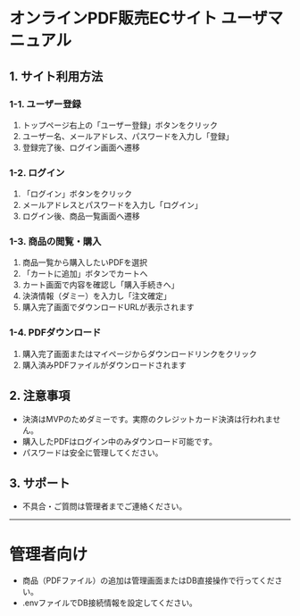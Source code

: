 # オンラインPDF販売ECサイト ユーザマニュアル

## 1. サイト利用方法

### 1-1. ユーザー登録
1. トップページ右上の「ユーザー登録」ボタンをクリック
2. ユーザー名、メールアドレス、パスワードを入力し「登録」
3. 登録完了後、ログイン画面へ遷移

### 1-2. ログイン
1. 「ログイン」ボタンをクリック
2. メールアドレスとパスワードを入力し「ログイン」
3. ログイン後、商品一覧画面へ遷移

### 1-3. 商品の閲覧・購入
1. 商品一覧から購入したいPDFを選択
2. 「カートに追加」ボタンでカートへ
3. カート画面で内容を確認し「購入手続きへ」
4. 決済情報（ダミー）を入力し「注文確定」
5. 購入完了画面でダウンロードURLが表示されます

### 1-4. PDFダウンロード
1. 購入完了画面またはマイページからダウンロードリンクをクリック
2. 購入済みPDFファイルがダウンロードされます

## 2. 注意事項
- 決済はMVPのためダミーです。実際のクレジットカード決済は行われません。
- 購入したPDFはログイン中のみダウンロード可能です。
- パスワードは安全に管理してください。

## 3. サポート
- 不具合・ご質問は管理者までご連絡ください。

---

# 管理者向け
- 商品（PDFファイル）の追加は管理画面またはDB直接操作で行ってください。
- .envファイルでDB接続情報を設定してください。
